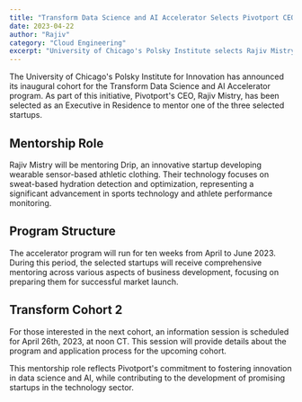 ```yaml
---
title: "Transform Data Science and AI Accelerator Selects Pivotport CEO as Executive in Residence"
date: 2023-04-22
author: "Rajiv"
category: "Cloud Engineering"
excerpt: "University of Chicago's Polsky Institute selects Rajiv Mistry as Executive in Residence to mentor Drip, a startup developing innovative athletic wear with sweat-sensing technology."
---
```


The University of Chicago's Polsky Institute for Innovation has announced its inaugural cohort for the Transform Data Science and AI Accelerator program. As part of this initiative, Pivotport's CEO, Rajiv Mistry, has been selected as an Executive in Residence to mentor one of the three selected startups.

## Mentorship Role

Rajiv Mistry will be mentoring Drip, an innovative startup developing wearable sensor-based athletic clothing. Their technology focuses on sweat-based hydration detection and optimization, representing a significant advancement in sports technology and athlete performance monitoring.

## Program Structure

The accelerator program will run for ten weeks from April to June 2023. During this period, the selected startups will receive comprehensive mentoring across various aspects of business development, focusing on preparing them for successful market launch.

## Transform Cohort 2

For those interested in the next cohort, an information session is scheduled for April 26th, 2023, at noon CT. This session will provide details about the program and application process for the upcoming cohort.

This mentorship role reflects Pivotport's commitment to fostering innovation in data science and AI, while contributing to the development of promising startups in the technology sector.